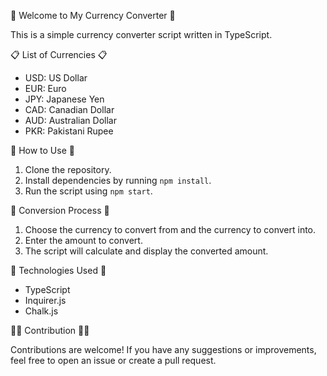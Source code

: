 🔄 Welcome to My Currency Converter 🔄

This is a simple currency converter script written in TypeScript.

📋 List of Currencies 📋

- USD: US Dollar
- EUR: Euro
- JPY: Japanese Yen
- CAD: Canadian Dollar
- AUD: Australian Dollar
- PKR: Pakistani Rupee

🔢 How to Use 🔢

1. Clone the repository.
2. Install dependencies by running `npm install`.
3. Run the script using `npm start`.

🔄 Conversion Process 🔄

1. Choose the currency to convert from and the currency to convert into.
2. Enter the amount to convert.
3. The script will calculate and display the converted amount.

🔧 Technologies Used 🔧

- TypeScript
- Inquirer.js
- Chalk.js

👨‍💻 Contribution 👩‍💻

Contributions are welcome! If you have any suggestions or improvements, feel free to open an issue or create a pull request.
